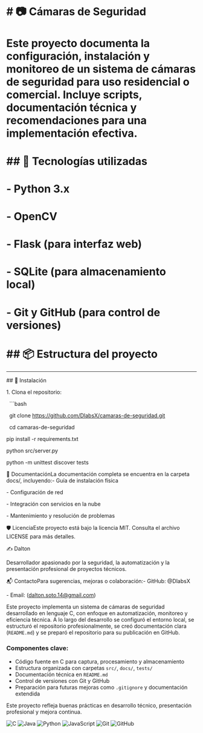 ﻿# \# 📷 Cámaras de Seguridad

# 

# Este proyecto documenta la configuración, instalación y monitoreo de un sistema de cámaras de seguridad para uso residencial o comercial. Incluye scripts, documentación técnica y recomendaciones para una implementación efectiva.

# 

# \## 🧰 Tecnologías utilizadas

# 

# \- Python 3.x

# \- OpenCV

# \- Flask (para interfaz web)

# \- SQLite (para almacenamiento local)

# \- Git y GitHub (para control de versiones)

# 

# \## 📦 Estructura del proyecto









---



\## 🚀 Instalación



1\. Clona el repositorio:



&nbsp;  ```bash

&nbsp;  git clone https://github.com/DlabsX/camaras-de-seguridad.git

&nbsp;  cd camaras-de-seguridad



pip install -r requirements.txt



python src/server.py



python -m unittest discover tests





📖 DocumentaciónLa documentación completa se encuentra en la carpeta docs/, incluyendo:- Guía de instalación física

\- Configuración de red

\- Integración con servicios en la nube

\- Mantenimiento y resolución de problemas





🛡️ LicenciaEste proyecto está bajo la licencia MIT. Consulta el archivo LICENSE para más detalles.





✍️ Dalton

Desarrollador apasionado por la seguridad, la automatización y la presentación profesional de proyectos técnicos.





📬 ContactoPara sugerencias, mejoras o colaboración:- GitHub: @DlabsX

\- Email: (dalton.soto.14@gmail.com)




Este proyecto implementa un sistema de cámaras de seguridad desarrollado en lenguaje C, con enfoque en automatización, monitoreo y eficiencia técnica. A lo largo del desarrollo se configuró el entorno local, se estructuró el repositorio profesionalmente, se creó documentación clara (`README.md`) y se preparó el repositorio para su publicación en GitHub.

### Componentes clave:
- Código fuente en C para captura, procesamiento y almacenamiento
- Estructura organizada con carpetas `src/`, `docs/`, `tests/`
- Documentación técnica en `README.md`
- Control de versiones con Git y GitHub
- Preparación para futuras mejoras como `.gitignore` y documentación extendida

Este proyecto refleja buenas prácticas en desarrollo técnico, presentación profesional y mejora continua.


![C](https://img.shields.io/badge/C-00599C?style=flat&logo=c&logoColor=white)
![Java](https://img.shields.io/badge/Java-ED8B00?style=flat&logo=java&logoColor=white)
![Python](https://img.shields.io/badge/Python-3776AB?style=flat&logo=python&logoColor=white)
![JavaScript](https://img.shields.io/badge/JavaScript-F7DF1E?style=flat&logo=javascript&logoColor=black)
![Git](https://img.shields.io/badge/Git-F05032?style=flat&logo=git&logoColor=white)
![GitHub](https://img.shields.io/badge/GitHub-181717?style=flat&logo=github&logoColor=white)






